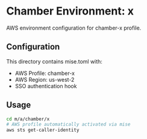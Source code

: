 # Chamber Environment: x

AWS environment configuration for chamber-x profile.

## Configuration

This directory contains mise.toml with:
- AWS Profile: chamber-x
- AWS Region: us-west-2
- SSO authentication hook

## Usage

```bash
cd m/a/chamber/x
# AWS profile automatically activated via mise
aws sts get-caller-identity
```
